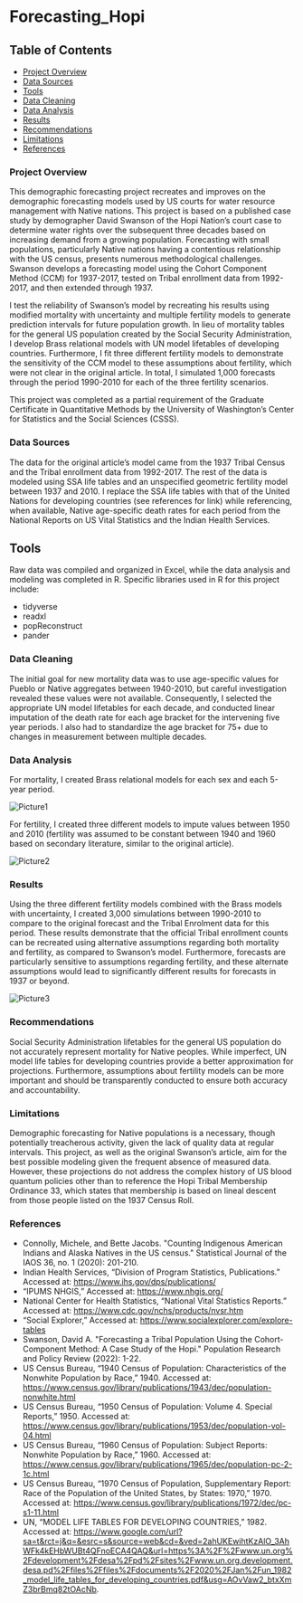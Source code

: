 # Forecasting_Hopi

## Table of Contents

- [Project Overview](#project-overview)
- [Data Sources](#data-sources)
- [Tools](#tools)
- [Data Cleaning](#data-cleaning)
- [Data Analysis](#data-analysis)
- [Results](#results)
- [Recommendations](#recommendations)
- [Limitations](#limitations)
- [References](#references)


### Project Overview
This demographic forecasting project recreates and improves on the demographic forecasting models used by US courts for water resource management with Native nations. This project is based on a published case study by demographer David Swanson of the Hopi Nation’s court case to determine water rights over the subsequent three decades based on increasing demand from a growing population. Forecasting with small populations, particularly Native nations having a contentious relationship with the US census, presents numerous methodological challenges. Swanson develops a forecasting model using the Cohort Component Method (CCM) for 1937-2017, tested on Tribal enrollment data from 1992-2017, and then extended through 1937.

I test the reliability of Swanson’s model by recreating his results using modified mortality with uncertainty and multiple fertility models to generate prediction intervals for future population growth. In lieu of mortality tables for the general US population created by the Social Security Administration, I develop Brass relational models with UN model lifetables of developing countries. Furthermore, I fit three different fertility models to demonstrate the sensitivity of the CCM model to these assumptions about fertility, which were not clear in the original article. In total, I simulated 1,000 forecasts through the period 1990-2010 for each of the three fertility scenarios.

This project was completed as a partial requirement of the Graduate Certificate in Quantitative Methods by the University of Washington’s Center for Statistics and the Social Sciences (CSSS).

### Data Sources
The data for the original article’s model came from the 1937 Tribal Census and the Tribal enrollment data from 1992-2017. The rest of the data is modeled using SSA life tables and an unspecified geometric fertility model between 1937 and 2010. I replace the SSA life tables with that of the United Nations for developing countries (see references for link) while referencing, when available, Native age-specific death rates for each period from the National Reports on US Vital Statistics and the Indian Health Services.

## Tools
Raw data was compiled and organized in Excel, while the data analysis and modeling was completed in R. Specific libraries used in R for this project include:

-	tidyverse
-	readxl
-	popReconstruct
-	pander

### Data Cleaning
The initial goal for new mortality data was to use age-specific values for Pueblo or Native aggregates between 1940-2010, but careful investigation revealed these values were not available. Consequently, I selected the appropriate UN model lifetables for each decade, and conducted linear imputation of the death rate for each age bracket for the intervening five year periods. I also had to standardize the age bracket for 75+ due to changes in measurement between multiple decades.

### Data Analysis
For mortality, I created Brass relational models for each sex and each 5-year period. 

 ![Picture1](https://github.com/lucaskolson/Forecasting_Hopi/assets/91341415/60bb622b-517c-4eb8-90a7-e85530e7451f)


For fertility, I created three different models to impute values between 1950 and 2010 (fertility was assumed to be constant between 1940 and 1960 based on secondary literature, similar to the original article).
 
![Picture2](https://github.com/lucaskolson/Forecasting_Hopi/assets/91341415/b4a1fbf0-802c-4aee-bc8b-920cd0d4622e)

### Results
Using the three different fertility models combined with the Brass models with uncertainty, I created 3,000 simulations between 1990-2010 to compare to the original forecast and the Tribal Enrolment data for this period. These results demonstrate that the official Tribal enrollment counts can be recreated using alternative assumptions regarding both mortality and fertility, as compared to Swanson’s model. Furthermore, forecasts are particularly sensitive to assumptions regarding fertility, and these alternate assumptions would lead to significantly different results for forecasts in 1937 or beyond.  

![Picture3](https://github.com/lucaskolson/Forecasting_Hopi/assets/91341415/854c03f1-9253-41ca-9374-f8926a4d073e)


### Recommendations
Social Security Administration lifetables for the general US population do not accurately represent mortality for Native peoples. While imperfect, UN model life tables for developing countries provide a better approximation for projections. Furthermore, assumptions about fertility models can be more important and should be transparently conducted to ensure both accuracy and accountability.

### Limitations
Demographic forecasting for Native populations is a necessary, though potentially treacherous activity, given the lack of quality data at regular intervals. This project, as well as the original Swanson’s article, aim for the best possible modeling given the frequent absence of measured data. However, these projections do not address the complex history of US blood quantum policies other than to reference the Hopi Tribal Membership Ordinance 33, which states that membership is based on lineal descent from those people listed on the 1937 Census Roll. 

### References
- Connolly, Michele, and Bette Jacobs. "Counting Indigenous American Indians and Alaska Natives in the US census." Statistical Journal of the IAOS 36, no. 1 (2020): 201-210.
- Indian Health Services, “Division of Program Statistics, Publications.” Accessed at: https://www.ihs.gov/dps/publications/
- “IPUMS NHGIS,” Accessed at: https://www.nhgis.org/
- National Center for Health Statistics, “National Vital Statistics Reports.” Accessed at: https://www.cdc.gov/nchs/products/nvsr.htm 
- “Social Explorer,” Accessed at: https://www.socialexplorer.com/explore-tables
- Swanson, David A. "Forecasting a Tribal Population Using the Cohort-Component Method: A Case Study of the Hopi." Population Research and Policy Review (2022): 1-22.
- US Census Bureau, “1940 Census of Population: Characteristics of the Nonwhite Population by Race,” 1940. Accessed at: https://www.census.gov/library/publications/1943/dec/population-nonwhite.html
- US Census Bureau, “1950 Census of Population: Volume 4. Special Reports,” 1950. Accessed at: https://www.census.gov/library/publications/1953/dec/population-vol-04.html
- US Census Bureau, “1960 Census of Population: Subject Reports: Nonwhite Population by Race,” 1960. Accessed at: https://www.census.gov/library/publications/1965/dec/population-pc-2-1c.html
- US Census Bureau, “1970 Census of Population, Supplementary Report: Race of the Population of the United States, by States: 1970,” 1970. Accessed at: https://www.census.gov/library/publications/1972/dec/pc-s1-11.html
- UN, “MODEL LIFE TABLES FOR DEVELOPING COUNTRIES,” 1982. Accessed at: https://www.google.com/url?sa=t&rct=j&q=&esrc=s&source=web&cd=&ved=2ahUKEwihtKzAlO_3AhWFk4kEHbWUBt4QFnoECA4QAQ&url=https%3A%2F%2Fwww.un.org%2Fdevelopment%2Fdesa%2Fpd%2Fsites%2Fwww.un.org.development.desa.pd%2Ffiles%2Ffiles%2Fdocuments%2F2020%2FJan%2Fun_1982_model_life_tables_for_developing_countries.pdf&usg=AOvVaw2_btxXmZ3brBmq82tOAcNb. 
